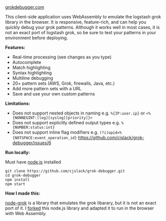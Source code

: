 [grokdebugger.com](https://www.grokdebugger.com)

This client-side application uses WebAssembly to emulate the logstash grok library in the browser. It is responsive, feature-rich, and can help you quickly debug your grok patterns. Although it works well in most cases, it is not an exact port of logstash grok, so be sure to test your patterns in your environment before deploying. 

**Features:**

- Real-time processing (see changes as you type)
- Autocomplete
- Match highlighting
- Syntax highlighting
- Multiline debugging
- 20+ pattern sets (AWS, Grok, firewalls, Java, etc.)
- Add more pattern sets with a URL
- Save and use your own custom patterns

**Limitations:**

- Does not support nested objects in naming e.g. `%{IP:user.ip}` or `<%{NONNEGINT:[log][syslog][priority]}>`
- Does not support explicitly defined output types e.g. `%{NUMBER:status:int}`
- Does not support inline flag modifiers e.g. `(?i)opid=%{NOTSPACE:event_operation_id}` https://github.com/cjslack/grok-debugger/issues/6

**Run locally:**

Must have [node.js](https://nodejs.org/en) installed
```
git clone https://github.com/cjslack/grok-debugger.git
cd grok-debugger
npm install
npm start
```

**How I made this:**

[node-grok](https://github.com/Beh01der/node-grok) is a library that emulates the grok libarary, but it is not an exact port of it. I [forked](https://github.com/cjslack/grok-js-web) this node.js library and adapted it to run in the browser with Web Assembly. 
